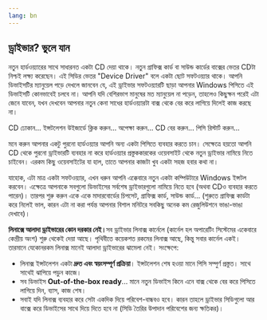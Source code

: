 ```yaml
---
lang: bn
---
```





<h2>ড্রাইভার? ভুলে যান</h2>

নতুন হার্ডওয়্যারের সাথে সাধারনত একটা CD দেয়া থাকে। নতুন গ্রাফিক্স কার্ড বা সাউন্ড কার্ডের বাক্সের ভেতর CDটা নিশ্চই লক্ষ্য করেছেন। এই সিডির ভেতর "Device Driver" বলে একটা ছোট সফটওয়্যার থাকে। আপনি ডিভাইসটির ম্যানুয়েল পড়ে দেখলে জানবেন যে, এই ড্রাইভার সফটওয়্যারটি ছাড়া আপনার Windows পিসিতে এই ডিভাইসটি কোনভাবেই চলবে না। আপনি যদি বেশিরভাগ মানুষের মত ম্যানুয়েল না পড়েন, তাহলেও কিছুক্ষন পরেই এটা জেনে যাবেন, যখন দেখবেন আপনার নতুন কেনা সাধের হার্ডওয়্যারটা বাক্স থেকে বের করে লাগিয়ে দিলেই কাজ করছে না। 

CD ঢোকান... ইন্সটলেশন উইজার্ডে ক্লিক করুন... অপেক্ষা করুন... CD বের করুন... পিসি রিস্টার্ট করুন...

মনে করুন আপনার একটু পুরনো হার্ডওয়্যার আপনি অন্য একটা পিসিতে ব্যবহার করতে চান। সেক্ষেত্রে হয়তো আপনি CD থেকে পুরনো ড্রাইভারটি ব্যবহার না করে হার্ডওয়্যার প্রস্তুককারকের ওয়েবসাইট থেকে নতুন ড্রাইভার নামিয়ে নিতে চাইবেন। এরকম কিছু ওয়েবসাইটের যা হাল, তাতে আপনার কাজটা খুব একটা সহজ হবার কথা না।

যাহোক, এটা মাত্র একটা সফটওয়্যার, এখন ধরুন আপনি এক্কেবারে নতুন একটা কম্পিউটারে Windows ইন্সটল করবেন। এক্ষেত্রে আপনাকে সবগুলো ডিভাইসের সর্বশেষ ড্রাইভারগুলো নামিয়ে নিতে হবে (অথবা CDও ব্যবহার করতে পারেন)। তারপর শুরু করুন একে একে মাদারবোর্ডের চিপসেট, গ্রাফিক্স কার্ড, সাউন্ড কার্ড... (শুরুতে গ্রাফিক্স কার্ডটা করে নিলেই ভাল, কারন এটা না করা পর্যন্ত আপনার বিশাল মনিটরে সবকিছু অনেক কম রেজুলিউশনে ভাঙা-ভাঙা দেখাবে)।

<b>লিনাক্সে আলাদা ড্রাইভারের কোন দরকার নেই।</b>সব ড্রাইভার লিনাক্স কার্নেলে (কার্নেল হল অপারেটিং সিস্টেমের একেবারে কেন্দ্রীয় অংশ) শুরু থেকেই দেয়া আছে। পৃথিবীতে কয়েকশত রকমের লিনাক্স আছে, কিন্তু সবার কার্নেল একই। তারমানে যেকোনরকম লিনাক্স মানেই আলাদা ড্রাইভারের ঝামেলা নেই।  সংক্ষেপে:

<ul>
<li>লিনাক্স ইন্সটলেশন একটা <b>দ্রুত এবং স্বয়ংসম্পূর্ণ প্রক্রিয়া</b>। ইন্সটলেশন শেষ হওয়া মানে পিসি সম্পুর্ণ প্রস্তুত। সাথে সাথেই ঝাপিয়ে পড়ুন কাজে।</li>
<li>সব ডিভাইস <b>Out-of-the-box ready</b>... মানে নতুন ডিভাইস কিনে এনে বাক্স থেকে বের করে পিসিতে লাগিয়ে দিন,  ব্যাস, কাজ শেষ।</li>
<li>সবাই যদি লিনাক্স ব্যবহার করে সেটা একদিক দিয়ে পরিবেশ-বান্ধবও হবে। কারন তাহলে ড্রাইভার সিডিগুলো আর বাক্সে করে ডিভাইসের সাথে দিয়ে দিতে হবে না (সিডি তৈরির উপাদান পরিবেশের জন্য ক্ষতিকর)।</li>
</ul>




